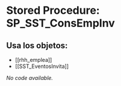 # Stored Procedure: SP_SST_ConsEmpInv

## Usa los objetos:
- [[rhh_emplea]]
- [[SST_EventosInvita]]

*No code available.*

